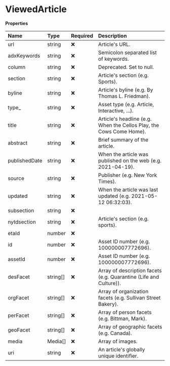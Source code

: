 # ViewedArticle

**Properties**

| Name          | Type     | Required | Description                                                         |
| :------------ | :------- | :------- | :------------------------------------------------------------------ |
| url           | string   | ❌       | Article's URL.                                                      |
| adxKeywords   | string   | ❌       | Semicolon separated list of keywords.                               |
| column        | string   | ❌       | Deprecated. Set to null.                                            |
| section       | string   | ❌       | Article's section (e.g. Sports).                                    |
| byline        | string   | ❌       | Article's byline (e.g. By Thomas L. Friedman).                      |
| type\_        | string   | ❌       | Asset type (e.g. Article, Interactive, ...).                        |
| title         | string   | ❌       | Article's headline (e.g. When the Cellos Play, the Cows Come Home). |
| abstract      | string   | ❌       | Brief summary of the article.                                       |
| publishedDate | string   | ❌       | When the article was published on the web (e.g. 2021-04-19).        |
| source        | string   | ❌       | Publisher (e.g. New York Times).                                    |
| updated       | string   | ❌       | When the article was last updated (e.g. 2021-05-12 06:32:03).       |
| subsection    | string   | ❌       |                                                                     |
| nytdsection   | string   | ❌       | Article's section (e.g. sports).                                    |
| etaId         | number   | ❌       |                                                                     |
| id            | number   | ❌       | Asset ID number (e.g. 100000007772696).                             |
| assetId       | number   | ❌       | Asset ID number (e.g. 100000007772696).                             |
| desFacet      | string[] | ❌       | Array of description facets (e.g. Quarantine (Life and Culture)).   |
| orgFacet      | string[] | ❌       | Array of organization facets (e.g. Sullivan Street Bakery).         |
| perFacet      | string[] | ❌       | Array of person facets (e.g. Bittman, Mark).                        |
| geoFacet      | string[] | ❌       | Array of geographic facets (e.g. Canada).                           |
| media         | Media[]  | ❌       | Array of images.                                                    |
| uri           | string   | ❌       | An article's globally unique identifier.                            |

